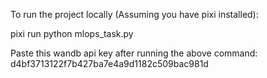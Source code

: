 To run the project locally (Assuming you have pixi installed):

pixi run python mlops_task.py

Paste this wandb api key after running the above command: d4bf3713122f7b427ba7e4a9d1182c509bac981d